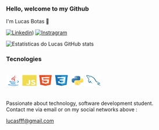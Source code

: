 ### Hello, welcome to my Github
I'm Lucas Botas 👋

[![ Linkedin ](https://img.shields.io/badge/LinkedIn-0077B5?style=for-the-badge&logo=linkedin&logoColor=white)]([https://www.linkedin.com/in/lucas-de-almeida-mariano-botas-121976168/))
[![ Instragram ](https://img.shields.io/badge/Instagram-E4405F?style=for-the-badge&logo=instagram&logoColor=white)](https://www.instagram.com/lucas_botas)

![ Estatísticas do Lucas GitHub stats ](https://github-readme-stats.vercel.app/api?username=lucasbotas&show_icons=true&theme=dracula)

### Tecnologies 

<div align="" style="display: inline_block"><br>
  <img align="center" alt="" height="30" width="40" src="https://raw.githubusercontent.com/devicons/devicon/master/icons/java/java-original.svg">
  <img align="center" alt="" height="30" width="40" src="https://raw.githubusercontent.com/devicons/devicon/master/icons/javascript/javascript-plain.svg">
  <img align="center" alt="" height="30" width="40" src="https://raw.githubusercontent.com/devicons/devicon/master/icons/html5/html5-original.svg">
  <img align="center" alt="" height="30" width="40" src="https://raw.githubusercontent.com/devicons/devicon/master/icons/css3/css3-original.svg">
  <img align="center" alt="" height="30" width="40" src="https://raw.githubusercontent.com/devicons/devicon/master/icons/python/python-original.svg">
  <img align="center" alt="" height="30" width="40" src="https://raw.githubusercontent.com/devicons/devicon/master/icons/mysql/mysql-original.svg">
</div>

#
Passionate about technology, software development student.<br>
Contact me via email or on my social networks above : 

lucasfff@gmail.com
